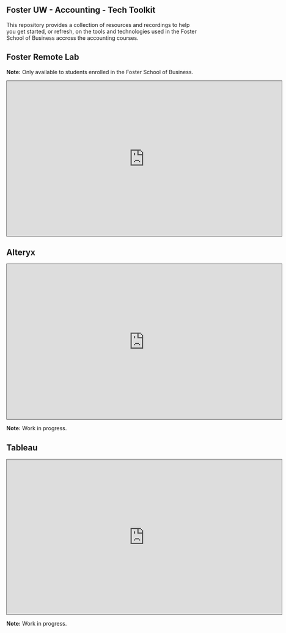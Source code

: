 ## Foster UW - Accounting - Tech Toolkit

This repository provides a collection of resources and recordings to help you get started, or refresh, on the tools and technologies used in the Foster School of Business accross the accounting courses.

## Foster Remote Lab

**Note:** Only available to students enrolled in the Foster School of Business.

<iframe src="https://uw.hosted.panopto.com/Panopto/Pages/Embed.aspx?id=d721afd0-5677-4865-8e9b-adb60127d1d3&autoplay=false&offerviewer=true&showtitle=true&showbrand=true&captions=false&interactivity=all" height="405" width="720" style="border: 1px solid #464646;" allowfullscreen allow="autoplay"></iframe>

## Alteryx

<iframe src="https://uw.hosted.panopto.com/Panopto/Pages/Embed.aspx?id=7054cae9-6362-422d-a2aa-adb60127d0eb&autoplay=false&offerviewer=true&showtitle=true&showbrand=true&captions=false&interactivity=all" height="405" width="720" style="border: 1px solid #464646;" allowfullscreen allow="autoplay"></iframe>

**Note:** Work in progress.

## Tableau

<iframe src="https://uw.hosted.panopto.com/Panopto/Pages/Embed.aspx?id=8b1c2997-8062-4b94-9800-adb60127d061&autoplay=false&offerviewer=true&showtitle=true&showbrand=true&captions=false&interactivity=all" height="405" width="720" style="border: 1px solid #464646;" allowfullscreen allow="autoplay"></iframe>

**Note:** Work in progress.
